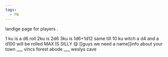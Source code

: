 ```yaml
---
tags:
  - PW
---
```

landige page for players .

 
1 ku is a d6 roll 2ku is 2d6 3ku is 1d6+1d12 same till 10 ku witch a d4 and a d100 will be rolled 
MAX IS SILLY 😋 
[[guys we need a name]]info about your town 
___ vincs forest abode
___ weslys cave 